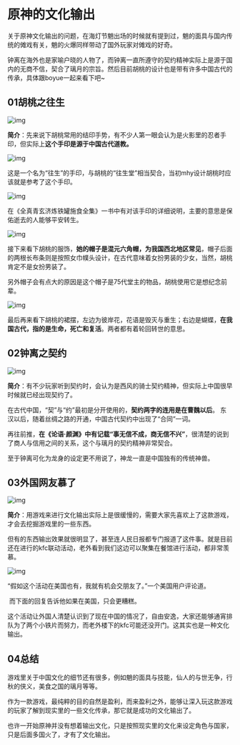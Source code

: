 #                         原神的文化输出

​	关于原神文化输出的问题，在海灯节魈出场的时候就有提到过，魈的面具与国内传统的傩戏有关，魈的火爆同样带动了国外玩家对傩戏的好奇。

​	钟离在海外也是家喻户晓的人物了，而钟离一直所遵守的契约精神实际上是源于国内的无商不信，契合了璃月的宗旨。然后目前胡桃的设计也是带有许多中国古代的传承，具体跟boyue一起来看下吧~

## 01胡桃之往生

![img](http://pics3.baidu.com/feed/35a85edf8db1cb13ceb0b72afa91654693584b7f.png?token=a43b4843fe839c82370e4d512d51cfb8&s=0983D25DFC52FFD40039C08F03008042)

**简介**：先来说下胡桃常用的结印手势，有不少人第一眼会认为是火影里的忍者手印，但实际上**这个手印是源于中国古代道教。**

![img](http://pics7.baidu.com/feed/d043ad4bd11373f0d9f0668180ca78f3faed0429.jpeg?token=ce3d7786307925bc14d6e2a8e12e6171&s=B7B0792658D3A4806C0831B30300E0A0)

这是一个名为“往生”的手印，与胡桃的“往生堂”相当契合，当初mhy设计胡桃时应该就是参考了这个手印。

![img](http://pics3.baidu.com/feed/bd315c6034a85edf2d256f2f6f913a2bdc54755a.png?token=b75bcd7302da06e7612e1f74247ebe10&s=9A087A23D578FD9A8AFD04DA030080B0)

在《全真青玄济炼铁罐施食全集》一书中有对该手印的详细说明，主要的意思是保佑逝去的人能够平安转生。

![img](http://pics2.baidu.com/feed/b8389b504fc2d56209ad4497c1d4a3e777c66c74.jpeg?token=3df79c88e109337fe5192debf2d42776&s=0C86C513438476F55F1479CE03007021)

​	接下来看下胡桃的服饰，**她的帽子是混元六角帽，为我国西北地区常见**，帽子后面的两根长布条则是按照女巾幞头设计，在古代意味着女扮男装的少女，当然，胡桃肯定不是女扮男装了。

​	另外帽子会有点大的原因是这个帽子是75代堂主的物品，胡桃使用它是想纪念前辈。

![img](http://pics3.baidu.com/feed/8694a4c27d1ed21b9806fec388abeecc50da3f12.png?token=743ffa6e919470aa5f430b9d23139e3d&s=3932C45DCAA2DB5D0E33BDAF03007008)

​	最后再来看下胡桃的裙摆，左边为彼岸花，花语是毁灭与重生；右边是蝴蝶，**在我国古代，指的是生命，死亡和复活**。两者都有着轮回转世的意思。

## 02钟离之契约

![img](http://pics0.baidu.com/feed/8cb1cb1349540923d87d171bba9de201b2de498f.jpeg?token=a0b440a2c0991942119c0a165dce4ca6&s=9898789520A3EEF90E21D48303002011)

​	**简介**：有不少玩家听到契约时，会认为是西风的骑士契约精神，但实际上中国很早时候就已经出现契约了。

​	在古代中国，“契”与“约”最初是分开使用的，**契约两字的连用是在曹魏以后**。 东汉以后，随着丝绸之路的开通，中国古代契约中出现了“合同”一词。

​	再往前推，**在《论语·颜渊》中有记载“事无信不成，商无信不兴”**，很清楚的说到了商人与信用之间的关系，这个与璃月的契约精神非常契合。

​	至于钟离可化为龙身的设定更不用说了，神龙一直是中国独有的传统神兽。

## 03外国网友慕了

![img](http://pics0.baidu.com/feed/dcc451da81cb39dbc37a5f1ef5d33a2caa183008.jpeg?token=8b3594ec0650e09131aef5d3553f3efb&s=ED92EC13132F72AC42C151C10300B0A0)

​	**简介**：用游戏来进行文化输出实际上是很缓慢的，需要大家先喜欢上了这款游戏，才会去挖掘游戏里的一些东西。

​	但有的东西输出效果就很明显了，甚至连人民日报都专门报道了这件事。就是目前还在进行的kfc联动活动，老外看到我们这边可以聚集在餐馆进行活动，都非常羡慕。

![img](http://pics1.baidu.com/feed/63d9f2d3572c11df7cbe703245e251d8f603c286.jpeg?token=e34eea5e9a015fc629e447ef90ba1e0d&s=8098E8339F704C0308FDA5DB030080B2)

​	“假如这个活动在美国也有，我就有机会交朋友了。”一个美国用户评论道。

​	而下面的回复告诉他如果在美国，只会更糟糕。

​	这个活动让外国人清楚认识到了现在中国的情况了，自由安逸，大家还能够通宵排队为了两个小铁片而努力，而老外楼下的kfc可能还没开门。这其实也是一种文化输出。

## 04总结

​	游戏里关于中国文化的细节还有很多，例如魈的面具与技能，仙人的与世无争，行秋的侠义，美食之国的璃月等等。

​	作为一款游戏，最纯粹的目的自然是盈利，而来盈利之外，能够让深入玩这款游戏的玩家了解到现实里的一些文化传承，那它就是成功的文化输出了。

​	也许一开始原神并没有想着输出文化，只是按照现实里的文化来设定角色与国家，只是后面多国火了，才有了文化输出。

​	

